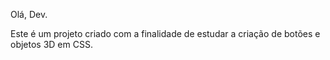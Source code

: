 Olá, Dev.

Este é um projeto criado com a finalidade de estudar a criação de botões e objetos 3D em CSS.
